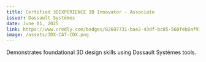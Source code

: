 ```yaml
---
title: Certified 3DEXPERIENCE 3D Innovator - Associate
issuer: Dassault Systèmes
date: June 01, 2025
link: https://www.credly.com/badges/82607731-bae2-43df-bc85-560feb8af911/public_url
image: /assets/3DX-CAT-CDX.png
---
```


Demonstrates foundational 3D design skills using Dassault Systèmes tools.
